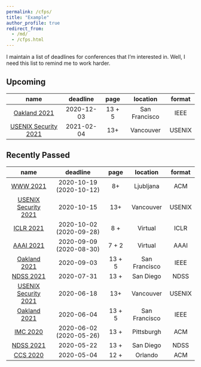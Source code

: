```yaml
---
permalink: /cfps/
title: "Example"
author_profile: true
redirect_from: 
  - /md/
  - /cfps.html
---
```


I maintain a list of deadlines for conferences that I’m interested in.
Well, I need this list to remind me to work harder.

## Upcoming

|                             name                             |  deadline  |  page  |   location    | format |
| :----------------------------------------------------------: | :--------: | :----: | :-----------: | :----: |
|   [Oakland 2021](https://www.ieee-security.org/TC/SP2021/)   | 2020-12-03 | 13 + 5 | San Francisco |  IEEE  |
| [USENIX Security 2021](https://www.usenix.org/conference/usenixsecurity21) | 2021-02-04 |  13+   |   Vancouver   | USENIX |

## Recently Passed

|                             name                             |        deadline         |  page  |   location    | format |
| :----------------------------------------------------------: | :---------------------: | :----: | :-----------: | :----: |
|          [WWW 2021](http://www2021.thewebconf.org/)          | 2020-10-19 (2020-10-12) |   8+   |   Ljubljana   |  ACM   |
| [USENIX Security 2021](https://www.usenix.org/conference/usenixsecurity21) |       2020-10-15        |  13+   |   Vancouver   | USENIX |
|                [ICLR 2021](https://iclr.cc/)                 | 2020-10-02 (2020-09-28) |  8 +   |    Virtual    |  ICLR  |
|      [AAAI 2021](https://aaai.org/Conferences/AAAI-21)       | 2020-09-09 (2020-08-30) | 7 + 2  |    Virtual    |  AAAI  |
|   [Oakland 2021](https://www.ieee-security.org/TC/SP2021/)   |       2020-09-03        | 13 + 5 | San Francisco |  IEEE  |
|    [NDSS 2021](https://www.ndss-symposium.org/ndss-2021/)    |       2020-07-31        |  13 +  |   San Diego   |  NDSS  |
| [USENIX Security 2021](https://www.usenix.org/conference/usenixsecurity21) |       2020-06-18        |  13+   |   Vancouver   | USENIX |
|   [Oakland 2021](https://www.ieee-security.org/TC/SP2021/)   |       2020-06-04        | 13 + 5 | San Francisco |  IEEE  |
|    [IMC 2020](https://conferences.sigcomm.org/imc/2020/)     | 2020-06-02 (2020-05-26) |  13 +  |  Pittsburgh   |  ACM   |
|    [NDSS 2021](https://www.ndss-symposium.org/ndss-2021/)    |       2020-05-22        |  13 +  |   San Diego   |  NDSS  |
|       [CCS 2020](https://www.sigsac.org/ccs/CCS2020/)        |       2020-05-04        |  12 +  |    Orlando    |  ACM   |